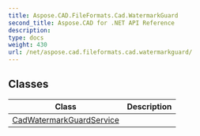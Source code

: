 ```yaml
---
title: Aspose.CAD.FileFormats.Cad.WatermarkGuard
second_title: Aspose.CAD for .NET API Reference
description: 
type: docs
weight: 430
url: /net/aspose.cad.fileformats.cad.watermarkguard/
---
```



## Classes

| Class | Description |
| --- | --- |
| [CadWatermarkGuardService](./cadwatermarkguardservice/) |  |


